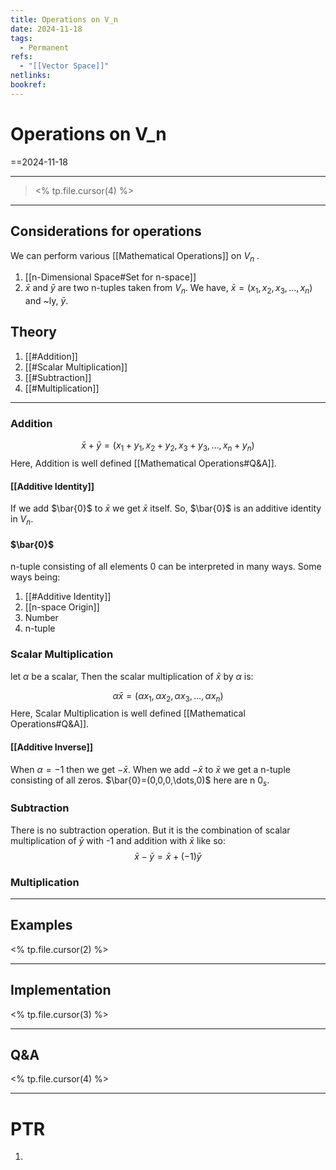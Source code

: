 ```yaml
---
title: Operations on V_n
date: 2024-11-18
tags:
  - Permanent
refs:
  - "[[Vector Space]]"
netlinks: 
bookref:
---
```

# Operations on V_n
==2024-11-18

---
> <% tp.file.cursor(4) %>

---
## Considerations for operations
We can perform various [[Mathematical Operations]] on $V_{n}$ .

1. [[n-Dimensional Space#Set for n-space]]
2. $\bar{x}$ and $\bar{y}$ are two n-tuples taken from $V_{n}$.
We have,
$\bar{x}=(x_{1},x_{2},x_{3},\dots,x_{n})$
and ~ly, $\bar{y}$.

## Theory
1. [[#Addition]]
2. [[#Scalar Multiplication]]
3. [[#Subtraction]]
4. [[#Multiplication]]

---
### Addition
$$\bar{x}+\bar{y}=(x_{1}+y_{1},x_{2}+y_{2},x_{3}+y_{3},\dots,x_{n}+y_{n})$$
Here, Addition is well defined [[Mathematical Operations#Q&A]].

#### [[Additive Identity]]
If we add $\bar{0}$ to $\bar{x}$ we get $\bar{x}$ itself.
So, $\bar{0}$ is an additive identity in $V_{n}$.

#### $\bar{0}$
n-tuple consisting of all elements $0$ can be interpreted in many ways. Some ways being:

1. [[#Additive Identity]]
2. [[n-space Origin]]
3. Number
4. n-tuple

### Scalar Multiplication

let $\alpha$ be a scalar, Then the scalar multiplication of $\bar{x}$ by $\alpha$ is:

$$
\alpha\bar{x}=(\alpha x_{1} ,\alpha x_{2},\alpha x_{3},\dots,\alpha x_{n})
$$
Here, Scalar Multiplication is well defined [[Mathematical Operations#Q&A]].

#### [[Additive Inverse]]
When $\alpha=-1$ then we get $-\bar{x}$.
When we add $-\bar{x}$ to $\bar{x}$ we get a n-tuple consisting of all zeros.
$\bar{0}=(0,0,0,\dots,0)$ here are n $0_{s}$.

### Subtraction

There is no subtraction operation.
But it is the combination of scalar multiplication of $\bar{y}$ with -1 and addition with $\bar{x}$ like so:
$$\bar{x}-\bar{y}=\bar{x}+(-1)\bar{y}$$
### Multiplication



---
## Examples
<% tp.file.cursor(2) %>



---
## Implementation
<% tp.file.cursor(3) %>



---
## Q&A
<% tp.file.cursor(4) %>



---
# PTR

1. 